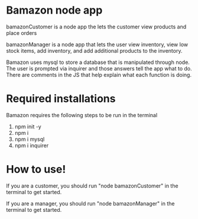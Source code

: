 # Bamazon node app

bamazonCustomer is a node app the lets the customer view products and place orders

bamazonManager is a node app that lets the user view inventory, view low stock items, add inventory, and add additional products to the inventory.

Bamazon uses mysql to store a database that is manipulated through node. The user is prompted via inquirer and those answers tell the app what to do.
There are comments in the JS that help explain what each function is doing.

# Required installations

Bamazon requires the following steps to be run in the terminal
1. npm init -y
2. npm i
3. npm i mysql
4. npm i inquirer

# How to use!

If you are a customer, you should run "node bamazonCustomer" in the terminal to get started.

If you are a manager, you should run "node bamazonManager" in the terminal to get started.

